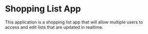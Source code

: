 # Shopping List App

This application is a shopping list app that will allow multiple users to access and edit lists that are updated in realtime.  
